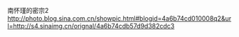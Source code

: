 南怀瑾的密宗2
http://photo.blog.sina.com.cn/showpic.html#blogid=4a6b74cd010008q2&url=http://s4.sinaimg.cn/orignal/4a6b74cdb57d9d382cdc3
